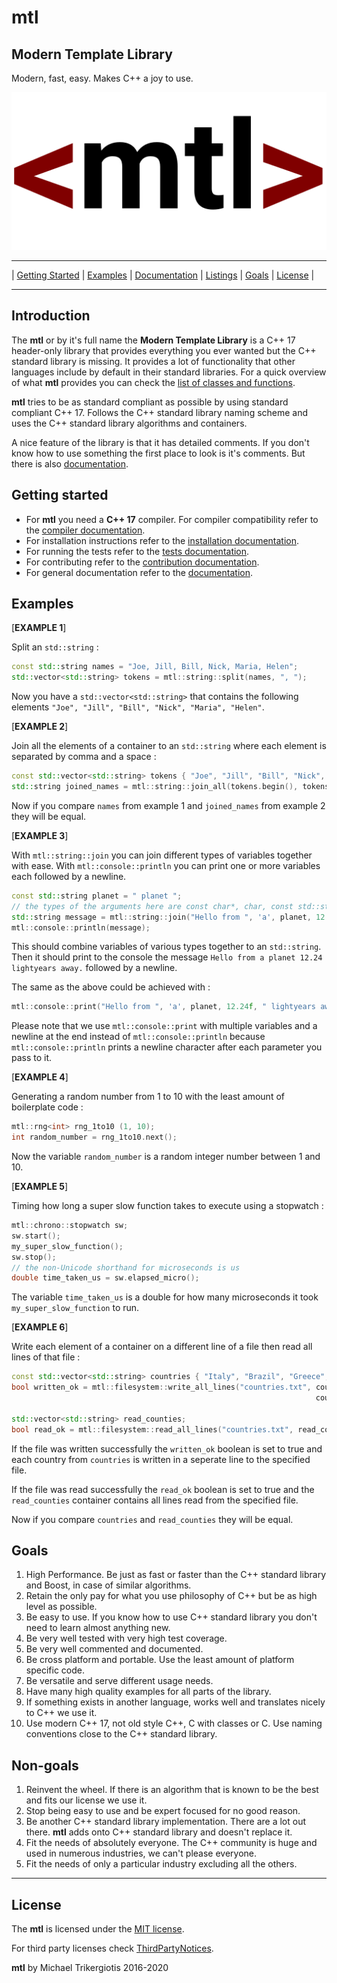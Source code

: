 # mtl

## Modern Template Library

Modern, fast, easy. Makes C++ a joy to use.

![mtl logo](./docs/mtl-logo.png)

------------------------------------------------------------
| [Getting Started](#getting-started) | [Examples](#examples) | [Documentation](./docs/documentation.md) | [Listings](./docs/documentation.md#listings) | [Goals](#goals) | [License](#license) |

------------------------------------------------------------

## Introduction

The **mtl** or by it's full name the **Modern Template Library** is a C++ 17 header-only library that provides everything you ever wanted but the C++ standard library is missing. It provides a lot of functionality that other languages include by default in their standard libraries.
For a quick overview of what **mtl** provides you can check the [list of classes and functions](./docs/listing.md).

**mtl** tries to be as standard compliant as possible by using standard compliant C++ 17. Follows the C++ standard library naming scheme and uses the C++ standard library algorithms and containers.

A nice feature of the library is that it has detailed comments. If you don't know how to use something the first place to look is it's comments. But there is also [documentation](./docs/documentation.md).

## Getting started

- For **mtl** you need a **C++ 17** compiler. For compiler compatibility refer to the [compiler documentation](./docs/documentation.md#c-version-and-compiler-compatibility).
- For installation instructions refer to the [installation documentation](./docs/documentation.md#installation).
- For running the tests refer to the [tests documentation](./docs/documentation.md#how-to-run-the-tests).
- For contributing refer to the [contribution documentation](./contributing.md).
- For general documentation refer to the [documentation](./docs/documentation.md).

## Examples

[**EXAMPLE 1**]

Split an `std::string` :

```c++
const std::string names = "Joe, Jill, Bill, Nick, Maria, Helen";
std::vector<std::string> tokens = mtl::string::split(names, ", ");
```

Now you have a `std::vector<std::string>` that contains the following elements `"Joe", "Jill", "Bill", "Nick", "Maria", "Helen"`.

[**EXAMPLE 2**]

Join all the elements of a container to an `std::string` where each element is separated by comma and a space :

```c++
const std::vector<std::string> tokens { "Joe", "Jill", "Bill", "Nick", "Maria", "Helen" };
std::string joined_names = mtl::string::join_all(tokens.begin(), tokens.end(), ", ");
```

Now if you compare `names` from example 1 and `joined_names` from example 2 they will be equal.

[**EXAMPLE 3**]

With `mtl::string::join` you can join different types of variables together with ease. With `mtl::console::println` you can print one or more variables each followed by a newline.

```c++
const std::string planet = " planet ";
// the types of the arguments here are const char*, char, const std::string, float and const char*
std::string message = mtl::string::join("Hello from ", 'a', planet, 12.24f, " lightyears away.");
mtl::console::println(message);
```

This should combine variables of various types together to an `std::string`. Then it should print to the console the message `Hello from a planet 12.24 lightyears away.` followed by a newline.

The same as the above could be achieved with :

```c++
mtl::console::print("Hello from ", 'a', planet, 12.24f, " lightyears away.", '\n');
```

Please note that we use `mtl::console::print` with multiple variables and a newline at the end instead of `mtl::console::println` because `mtl::console::println` prints a newline character after each parameter you pass to it.

[**EXAMPLE 4**]

Generating a random number from 1 to 10 with the least amount of boilerplate code :

```c++
mtl::rng<int> rng_1to10 (1, 10);
int random_number = rng_1to10.next();
```

Now the variable `random_number` is a random integer number between 1 and 10.

[**EXAMPLE 5**]

Timing how long a super slow function takes to execute using a stopwatch :

```c++
mtl::chrono::stopwatch sw;
sw.start();
my_super_slow_function();
sw.stop();
// the non-Unicode shorthand for microseconds is us
double time_taken_us = sw.elapsed_micro();
```

The variable `time_taken_us` is a double for how many microseconds it took `my_super_slow_function` to run.

[**EXAMPLE 6**]

Write each element of a container on a different line of a file then read all lines of that file :

```c++
const std::vector<std::string> countries { "Italy", "Brazil", "Greece", "Japan"};
bool written_ok = mtl::filesystem::write_all_lines("countries.txt", countries.begin(), 
                                                                    countries.end());

std::vector<std::string> read_counties;
bool read_ok = mtl::filesystem::read_all_lines("countries.txt", read_counties);
```

If the file was written successfully the `written_ok` boolean is set to true and each country from `countries` is written in a seperate line to the specified file.

If the file was read successfully the `read_ok` boolean is set to true and the `read_counties` container contains all lines read from the specified file.

Now if you compare `countries` and `read_counties` they will be equal.

## Goals

1. High Performance. Be just as fast or faster than the C++ standard library and Boost, in case of similar algorithms.
2. Retain the only pay for what you use philosophy of C++ but be as high level as possible.
3. Be easy to use. If you know how to use C++ standard library you don't need to learn almost anything new.
4. Be very well tested with very high test coverage.
5. Be very well commented and documented.
6. Be cross platform and portable. Use the least amount of platform specific code.
7. Be versatile and serve different usage needs.
8. Have many high quality examples for all parts of the library.
9. If something exists in another language, works well and translates nicely to C++ we use it.
10. Use modern C++ 17, not old style C++, C with classes or C. Use naming conventions close to the C++ standard library.

## Non-goals

1. Reinvent the wheel. If there is an algorithm that is known to be the best and fits our license we use it.
2. Stop being easy to use and be expert focused for no good reason.
3. Be another C++ standard library implementation. There are a lot out there. **mtl** adds onto C++ standard library and doesn't replace it.
4. Fit the needs of absolutely everyone. The C++ community is huge and used in numerous industries, we can't please everyone.
5. Fit the needs of only a particular industry excluding all the others.

------------------------------------------------------------

## License

The **mtl** is licensed under the [MIT license](./LICENSE).

For third party licenses check [ThirdPartyNotices](./ThirdPartyNotices.txt).

**mtl** by Michael Trikergiotis 2016-2020
